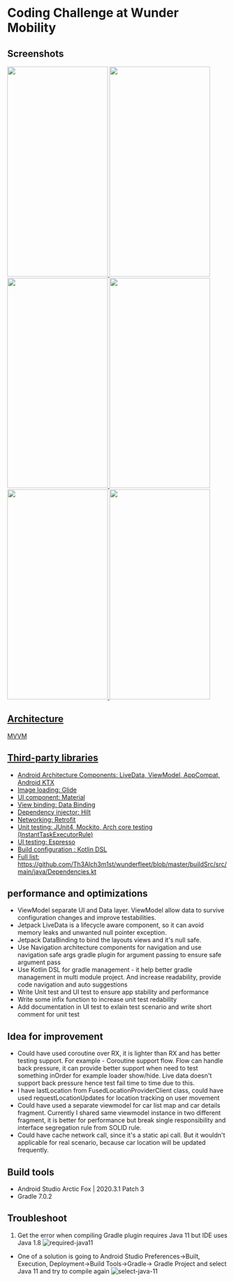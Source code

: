 # Coding Challenge at Wunder Mobility

## Screenshots
<a href="url"><img src="https://user-images.githubusercontent.com/35175271/144422867-eca822a4-07cd-4732-94f7-21b889ec04de.png" height="480" width="230" />
<a href="url"><img src="https://user-images.githubusercontent.com/35175271/144423003-f7e54364-3889-4b89-873b-8fcff2c85ea9.png" height="480" width="230" />
<a href="url"><img src="https://user-images.githubusercontent.com/35175271/144423120-300ea56f-2b5c-44bb-97d6-420c68315ebd.png" height="480" width="230" />
<a href="url"><img src="https://user-images.githubusercontent.com/35175271/144423244-de024adf-ed08-4fef-803d-5713466bf929.png" height="480" width="230" />
<a href="url"><img src="https://user-images.githubusercontent.com/35175271/144423347-0cd412fd-8ff7-4355-85eb-16fdcbb4bbae.png" height="480" width="230" />
<a href="url"><img src="https://user-images.githubusercontent.com/35175271/144423423-c9fdebc5-d45c-4427-999b-58088061e352.png" height="480" width="230" />

## Architecture
MVVM

## Third-party libraries
- Android Architecture Components: LiveData, ViewModel, AppCompat, Android KTX
- Image loading: Glide
- UI component: Material
- View binding: Data Binding
- Dependency injector: Hilt
- Networking: Retrofit
- Unit testing: JUnit4, Mockito, Arch core testing (InstantTaskExecutorRule)
- UI testing: Espresso
- Build configuration : Kotlin DSL
- Full list: https://github.com/Th3Alch3m1st/wunderfleet/blob/master/buildSrc/src/main/java/Dependencies.kt

## performance and optimizations
- ViewModel separate UI and Data layer. ViewModel allow data to survive configuration changes and improve testabilities.
- Jetpack LiveData is a lifecycle aware component, so it can avoid memory leaks and unwanted null pointer exception.
- Jetpack DataBinding to bind the layouts views and it's null safe.
- Use Navigation architecture components for navigation and use navigation safe args gradle plugin for argument passing to ensure safe argument pass
- Use Kotlin DSL for gradle management - it help better gradle management in multi module project. And increase readability, provide code navigation and auto suggestions
- Write Unit test and UI test to ensure app stability and performance
- Write some infix function to increase unit test redability
- Add documentation in UI test to exlain test scenario and write short comment for unit test

## Idea for improvement
- Could have used coroutine over RX, it is lighter than RX and has better testing support. For example - Coroutine support flow. Flow can handle back pressure, it can provide better support when need to test something inOrder for example loader show/hide. Live data doesn't support back pressure hence test fail time to time due to this.
- I have lastLocation from FusedLocationProviderClient class, could have used requestLocationUpdates for location tracking on user movement
- Could have used a separate viewmodel for car list map and car details fragment. Currently I shared same viewmodel instance in two different fragment, it is better for performance but break single responsibility and interface segregation rule from SOLID rule.
- Could have cache network call, since it's a static api call. But it wouldn't applicable for real scenario, because car location will be updated frequently.

## Build tools
- Android Studio Arctic Fox | 2020.3.1 Patch 3
- Gradle 7.0.2

## Troubleshoot
1. Get the error when compiling Gradle plugin requires Java 11 but IDE uses Java 1.8 ![required-java11](https://user-images.githubusercontent.com/35175271/144035750-16757d5e-2fa1-4e9a-8007-9ca0d8ba1239.png)

- One of a solution is going to Android Studio Preferences->Built, Execution, Deployment->Build Tools->Gradle-> Gradle Project and select Java 11 and try to compile again
![select-java-11](https://user-images.githubusercontent.com/35175271/144036093-103e7a65-52cf-4e56-b39b-5d4fbfcda64a.png)
